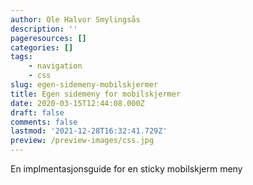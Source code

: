 ```yaml
---
author: Ole Halvor Smylingsås
description: ''
pageresources: []
categories: []
tags:
    - navigation
    - css
slug: egen-sidemeny-mobilskjermer
title: Egen sidemeny for mobilskjermer
date: 2020-03-15T12:44:08.000Z
draft: false
comments: false
lastmod: '2021-12-28T16:32:41.729Z'
preview: /preview-images/css.jpg
---
```


En implmentasjonsguide for en sticky mobilskjerm meny
<!--more-->

